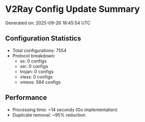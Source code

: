 # V2Ray Config Update Summary
Generated on: 2025-09-26 18:45:54 UTC

## Configuration Statistics
- Total configurations: 7554
- Protocol breakdown:
  - ss: 0 configs
  - ssr: 0 configs
  - trojan: 0 configs
  - vless: 0 configs
  - vmess: 584 configs

## Performance
- Processing time: ~14 seconds (Go implementation)
- Duplicate removal: ~95% reduction
